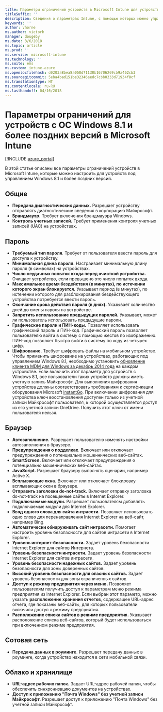 ```yaml
---
title: Параметры ограничений устройств в Microsoft Intune для устройств под управлением Windows 8.1
titleSuffix: ''
description: Сведения о параметрах Intune, с помощью которых можно управлять параметрами и работой устройств Windows 8.1.
keywords: ''
author: vhorne
ms.author: victorh
manager: dougeby
ms.date: 3/6/2018
ms.topic: article
ms.prod: ''
ms.service: microsoft-intune
ms.technology: ''
ms.suite: ems
ms.custom: intune-azure
ms.openlocfilehash: d0203a8bea8a058d71130b16706269cb9a462cb3
ms.sourcegitcommit: 5eba4bad151be32346aedc7cbb0333d71934f8cf
ms.translationtype: HT
ms.contentlocale: ru-RU
ms.lasthandoff: 04/16/2018
---
```

# <a name="microsoft-intune-windows-81-and-later-device-restriction-settings"></a>Параметры ограничений для устройств с ОС Windows 8.1 и более поздних версий в Microsoft Intune

[!INCLUDE [azure_portal](./includes/azure_portal.md)]

В этой статье описаны все параметры ограничений устройств в Microsoft Intune, которые можно настроить для устройств под управлением Windows 8.1 и более поздних версий.


## <a name="general"></a>Общие

-   **Передача диагностических данных.** Разрешает устройству отправлять диагностические сведения в корпорацию Майкрософт.
-   **Брандмауэр.** Требует включения брандмауэра Windows.
-   **Контроль учетных записей.** Требует применения контроля учетных записей (UAC) на устройствах.

## <a name="password"></a>Пароль
-   **Требуемый тип пароля.** Требует от пользователя ввести пароль для доступа к устройству.
-   **Минимальная длина пароля.** Настраивает минимальную длину пароля (в символах) на устройствах.
-   **Число неудачных попыток входа перед очисткой устройства.** Очищает устройство, если превышено это число попыток входа.
-   **Максимальное время бездействия (в минутах), по истечении которого экран блокируется.** Указывает период (в минутах), по истечении которого для разблокирования бездействующего устройства потребуется ввести пароль.
-   **Окончание срока действия пароля (в днях).** Указывает количество дней до смены пароля на устройстве.
-   **Запретить использование предыдущих паролей.** Указывает, может ли пользователь использовать предыдущие пароли.
-   **Графические пароли и ПИН-коды.** Позволяет использовать графический пароль и ПИН-код. Графический пароль позволяет пользователю войти в систему с помощью жестов по изображению. ПИН-код позволяет быстро войти в систему по коду из четырех цифр.
-   **Шифрование.** Требует шифровать файлы на мобильном устройстве.<br>Чтобы применить шифрование на устройствах, работающих под управлением Windows 8.1, необходимо установить [обновление клиента MDM для Windows за декабрь 2014 года](https://support.microsoft.com/kb/3013816) на каждом устройстве.
Если включить этот параметр для устройств с Windows 8.1, все пользователи таких устройств должны иметь учетную запись Майкрософт.
Для выполнения шифрования устройства должны соответствовать требованиям к сертификации оборудования Microsoft [InstantGo](https://blogs.windows.com/windowsexperience/2014/06/19/instantgo-a-better-way-to-sleep/#IBHULcTfI4PokO8X.97).
При включении шифрования для устройства ключ восстановления доступен только из учетной записи Майкрософт пользователя, к которой осуществляется доступ из его учетной записи OneDrive. Получить этот ключ от имени пользователя нельзя.     



## <a name="browser"></a>Браузер
-   **Автозаполнение.** Разрешает пользователю изменять настройки автозаполнения в браузере.
-   **Предупреждения о подделках.** Включает или отключает предупреждения о потенциально мошеннических веб-сайтах.
-   **SmartScreen.** Включает или отключает предупреждения о потенциально мошеннических веб-сайтах.
-   **JavaScript.** Разрешает браузеру выполнять сценарии, например Active X.
-   **Всплывающие окна.** Включает или отключает блокировку всплывающих окон в браузере.
-   **Отправить заголовки do-not-track.** Включает отправку заголовка do-not-track на посещенные сайты в Internet Explorer.
-   **Подключаемые модули.** Разрешает пользователям добавлять подключаемые модули для Internet Explorer.
-   **Ввод одного слова для сайта интрасети.** Позволяет использовать одно слово для перенаправления Internet Explorer на веб-сайт, например Bing.
-   **Автоматически обнаруживать сайт интрасети.** Помогает настроить уровень безопасности для сайтов интрасети в Internet Explorer.
-   **Уровень интернет-безопасности.** Задает уровень безопасности Internet Explorer для сайтов Интернета.
-   **Уровень безопасности интрасети.** Задает уровень безопасности Internet Explorer для сайтов интрасети.
-   **Уровень безопасности надежных сайтов.** Задает уровень безопасности для зоны доверенных сайтов.
-   **Высокий уровень безопасности для опасных сайтов.** Задает уровень безопасности для зоны ограниченных сайтов.
-   **Доступ к режиму предприятия через меню.** Позволяет пользователям получить доступ к параметрам меню режима предприятия из Internet Explorer.
Если выбран этот параметр, можно указать **расположение хранения отчетов**, содержащее URL-адрес отчета, где показаны веб-сайты, для которых пользователи включили доступ к режиму предприятия.
-   **Расположение списка сайтов в режиме предприятия.** Указывает расположение списка веб-сайтов, который будет использоваться при включенном режиме предприятия.

## <a name="cellular"></a>Сотовая сеть
-   **Передача данных в роуминге.** Разрешает передачу данных в роуминге, когда устройство находится в сети мобильной связи.

## <a name="cloud-and-storage"></a>Облако и хранилище
-   **URL-адрес рабочих папок.** Задает URL-адрес рабочей папки, чтобы обеспечить синхронизацию документов на устройствах.
-   **Доступ к приложению "Почта Windows" без учетной записи Майкрософт.** Разрешает доступ к приложению "Почта Windows" без учетной записи Майкрософт.    
